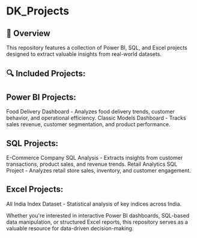 # DK_Projects
## 🚀 Overview
This repository features a collection of Power BI, SQL, and Excel projects designed to extract valuable insights from real-world datasets. 
## 🔍 Included Projects:

## Power BI Projects:
Food Delivery Dashboard - Analyzes food delivery trends, customer behavior, and operational efficiency.
Classic Models Dashboard - Tracks sales revenue, customer segmentation, and product performance.
## SQL Projects:
E-Commerce Company SQL Analysis - Extracts insights from customer transactions, product sales, and revenue trends. 
Retail Analytics SQL Project - Analyzes retail store sales, inventory, and customer engagement.
## Excel Projects: 
All India Index Dataset - Statistical analysis of key indices across India.

Whether you're interested in interactive Power BI dashboards, SQL-based data manipulation, or structured Excel reports, this repository serves as a valuable resource for data-driven decision-making.
